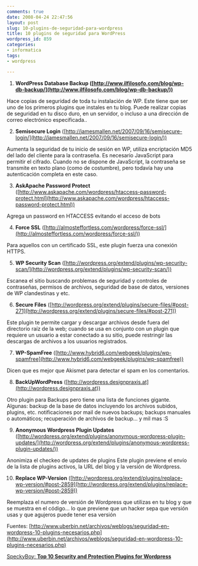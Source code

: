 ```yaml
---
comments: true
date: 2008-04-24 22:47:56
layout: post
slug: 10-plugins-de-seguridad-para-wordpress
title: 10 plugins de seguridad para WordPress
wordpress_id: 859
categories:
- informatica
tags:
- wordpress

---
```



1. **WordPress Database Backup ([http://www.ilfilosofo.com/blog/wp-db-backup/](http://www.ilfilosofo.com/blog/wp-db-backup/))**

Hace copias de seguridad de toda tu instalación de WP. Este tiene que ser uno de los primeros plugins que instales en tu blog. Puede realizar copias de seguridad en tu disco duro, en un servidor, o incluso a una dirección de correo electrónico especificada..

2. **Semisecure Login** ([http://jamesmallen.net/2007/09/16/semisecure-login/](http://jamesmallen.net/2007/09/16/semisecure-login/))

Aumenta la seguridad de tu inicio de sesión en WP, utiliza encriptación MD5 del lado del cliente para la contraseña. Es necesario JavaScript para permitir el cifrado. Cuando no se dispone de JavaScript, la contraseña se transmite en texto plano (como de costumbre), pero todavía hay una autenticación completa en este caso.

3. **AskApache Password Protect** ([http://www.askapache.com/wordpress/htaccess-password-protect.html](http://www.askapache.com/wordpress/htaccess-password-protect.html))

Agrega un password en HTACCESS evitando el acceso de bots

4. **Force SSL** ([http://almosteffortless.com/wordpress/force-ssl/](http://almosteffortless.com/wordpress/force-ssl/))

Para aquellos con un certificado SSL, este plugin fuerza una conexión HTTPS.

5. **WP Security Scan** ([http://wordpress.org/extend/plugins/wp-security-scan/](http://wordpress.org/extend/plugins/wp-security-scan/))

Escanea el sitio buscando problemas de seguridad y controles de contraseñas, permisos de archivos, seguridad de base de datos, versiones de WP clandestinas y etc.

6. **Secure Files** ([http://wordpress.org/extend/plugins/secure-files/#post-271](http://wordpress.org/extend/plugins/secure-files/#post-271))

Este plugin te permite cargar y descargar archivos desde fuera del directorio raíz de la web; cuando se usa en conjunto con un plugin que requiere un usuario a estar conectado a su sitio, puede restringir las descargas de archivos a los usuarios registrados.

7. **WP-SpamFree** ([http://www.hybrid6.com/webgeek/plugins/wp-spamfree](http://www.hybrid6.com/webgeek/plugins/wp-spamfree))

Dicen que es mejor que Akismet para detectar el spam en los comentarios.

8. **BackUpWordPress** ([http://wordpress.designpraxis.at](http://wordpress.designpraxis.at))

Otro plugin para Backups pero tiene una lista de funciones gigante. Algunas: backup de la base de datos incluyendo los archivos subidos, plugins, etc. notificaciones por mail de nuevos backups; backups manuales o automáticos; recuperación de archivos de backup… y mil mas :S

9. **Anonymous Wordpress Plugin Updates** ([http://wordpress.org/extend/plugins/anonymous-wordpress-plugin-updates/](http://wordpress.org/extend/plugins/anonymous-wordpress-plugin-updates/))

Anonimiza el checkeo de updates de plugins Este plugin previene el envío de la lista de plugins activos, la URL del blog y la versión de Wordpress.

10. **Replace WP-Version** ([http://wordpress.org/extend/plugins/replace-wp-version/#post-2859](http://wordpress.org/extend/plugins/replace-wp-version/#post-2859))

Reemplaza el numero de versión de Wordpress que utilizas en tu blog y que se muestra en el código… lo que previene que un hacker sepa que versión usas y que agujeros puede tener esa versión

Fuentes: [http://www.uberbin.net/archivos/weblogs/seguridad-en-wordpress-10-plugins-necesarios.php](http://www.uberbin.net/archivos/weblogs/seguridad-en-wordpress-10-plugins-necesarios.php)

[SpeckyBoy: **Top 10 Security and Protection Plugins for Wordpress**](http://speckyboy.com/2008/04/08/top-10-security-and-protection-plugins-for-wordpress/)
